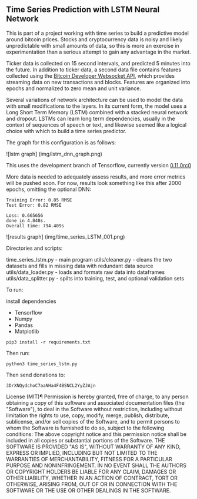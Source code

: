## Time Series Prediction with LSTM Neural Network

This is part of a project working with time series to build a predictive model around bitcoin prices. Stocks and cryptocurrency data is noisy and likely unpredictable with small amounts of data, so this is more an exercise in experimentation than a serious attempt to gain any advantage in the market.
  
Ticker data is collected on 15 second intervals, and predicted 5 minutes into the future. In addition to ticker data, a second data file contains features collected using the [Bitcoin Developer Websocket API](https://blockchain.info), which provides streaming data on new transactions and blocks. Features are organized into epochs and normalized to zero mean and unit variance.

Several variations of network architecture can be used to model the data with small modifications to the layers. In its current form, the model uses a Long Short Term Memory (LSTM) combined with a stacked neural network and dropout. LSTMs can learn long term dependencies, usually in the context of sequences of speech or text, and likewise seemed like a logical choice with which to build a time series predictor.   

The graph for this configuration is as follows:

![lstm graph] (img/lstm_dnn_graph.png)

This uses the development branch of Tensorflow, currently version [0.11.0rc0](https://www.tensorflow.org/)

More data is needed to adequately assess results, and more error metrics will be pushed soon. For now, results look something like this after 2000 epochs, omitting the optional DNN:

```
Training Error: 0.85 RMSE
Test Error: 0.82 RMSE

Loss: 0.665656
done in 4.848s.
Overall time: 794.409s
```

![results graph] (img/time_series_LSTM_001.png)

Directories and scripts:

time_series_lstm.py - main program
utils/cleaner.py - cleans the two datasets and fills in missing data with redundant data source
utils/data_loader.py - loads and formats raw data into dataframes
utils/data_splitter.py - spilts into training, test, and optional validation sets

To run:

install dependencies
- Tensorflow
- Numpy
- Pandas
- Matplotlib

```
pip3 install -r requirements.txt
```
    
Then run:

```
python3 time_series_lstm.py
```

Then send donations to:
```
3DrXNQydchoC7aaNHa4F4BSNCL2YyZJAjn
``` 

License (MIT)¶
Permission is hereby granted, free of charge, to any person obtaining a copy of this software and associated documentation files (the "Software"), to deal in the Software without restriction, including without limitation the rights to use, copy, modify, merge, publish, distribute, sublicense, and/or sell copies of the Software, and to permit persons to whom the Software is furnished to do so, subject to the following conditions:
The above copyright notice and this permission notice shall be included in all copies or substantial portions of the Software.
THE SOFTWARE IS PROVIDED "AS IS", WITHOUT WARRANTY OF ANY KIND, EXPRESS OR IMPLIED, INCLUDING BUT NOT LIMITED TO THE WARRANTIES OF MERCHANTABILITY, FITNESS FOR A PARTICULAR PURPOSE AND NONINFRINGEMENT. IN NO EVENT SHALL THE AUTHORS OR COPYRIGHT HOLDERS BE LIABLE FOR ANY CLAIM, DAMAGES OR OTHER LIABILITY, WHETHER IN AN ACTION OF CONTRACT, TORT OR OTHERWISE, ARISING FROM, OUT OF OR IN CONNECTION WITH THE SOFTWARE OR THE USE OR OTHER DEALINGS IN THE SOFTWARE.